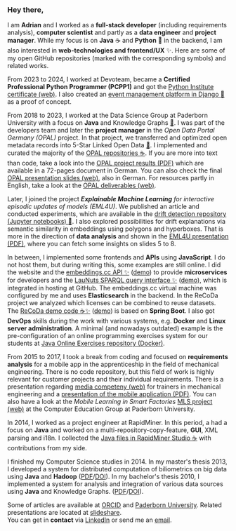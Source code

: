 ### Hey there,

I am **Adrian** and I worked as a **full-stack developer** (including requirements analysis), **computer scientist** and partly as a **data engineer** and **project manager**.
While my focus is on **Java** ☕ and **Python** 🐍 in the backend, I am also interested in **web-technologies and frontend/UX** ✨.
Here are some of my open GitHub repositories (marked with the corresponding symbols) and related works.

From 2023 to 2024, I worked at Devoteam, became a **Certified Professional Python Programmer (PCPP1)** and got the [Python Institute certificate (web)](https://verify.openedg.org/?id=bkLN.JUZr.VMOk).
I also created an [event management platform in Django 🐍](https://github.com/adibaba/django-events?tab=readme-ov-file#readme) as a proof of concept.

From 2018 to 2023, I worked at the Data Science Group at Paderborn University with a focus on **Java** and Knowledge Graphs [🤔](https://dice-research.org/news/2022-07-26_Learn-RDF/).
I was part of the developers team and later the **project manager** in the *Open Data Portal Germany (OPAL)* project.
In that project, we transferred and optimized open metadata records into 5-Star Linked Open Data [🤔](https://5stardata.info/).
I implemented and curated the majority of the [OPAL repositories ☕](https://github.com/projekt-opal/doc?tab=readme-ov-file#main-opal-repositories).
If you are more into text than code, take a look into the [OPAL project results (PDF)](https://arxiv.org/pdf/2105.03161.pdf) which are available in a 72-pages document in German.
You can also check the final [OPAL presentation slides (web)](https://projekt-opal.github.io/doc/final-presentation/Praesentation/), also in German.
For resources partly in English, take a look at the [OPAL deliverables (web)](https://github.com/projekt-opal/doc/tree/master/deliverables).

Later, I joined the project ***Explainable Machine Learning** for interactive episodic updates of models (EML4U)*.
We published an article and conducted experiments, which are available in the [drift detection repository (Jupyter notebooks) 🐍](https://github.com/EML4U/Drift-detector-comparison#readme).
I also explored possibilities for drift explanations via semantic similarity in embeddings using polygons and hyperboxes.
That is more in the direction of **data analysis** and shown in the [EML4U presentation (PDF)](https://eml4u.github.io/assets/img/EML4U_final_presentation.pdf), where you can fetch some insights on slides 5 to 8.

In between, I implemented some frontends and **APIs** using **JavaScript**.
I do not host them, but during writing this, some examples are still online.
I did the website and the [embeddings.cc API ✨](https://github.com/dice-group/embeddings.cc) ([demo](https://embeddings.cc/api)) to provide **microservices** for developers and the [LauNuts SPARQL query interface ✨](https://github.com/adibaba/LauNuts/tree/github.io) ([demo](https://adibaba.github.io/LauNuts/#sparql)), which is integrated in hosting at GitHub.
The embeddings.cc virtual machine was configured by me and uses **Elasticsearch** in the backend.
In the ReCoDa project we analyzed which licenses can be combined to reuse datasets.
The [ReCoDa demo code ☕✨](https://github.com/dice-group/ReCoDa/tree/demo/) ([demo](https://dice-research.org/ReCoDa)) is based on **Spring Boot**.
I also got **DevOps** skills during the work with various systems, e.g. **Docker** and **Linux server administration**.
A minimal (and nowadays outdated) example is the pre-configuration of an online programming exercises system for our students at [Java Online Exercises repository (Docker)](https://github.com/dice-group/JavaOnlineExercises).

From 2015 to 2017, I took a break from coding and focused on **requirements analysis** for a mobile app in the apprenticeship in the field of mechanical engineering.
There is no code repository, but this field of work is highly relevant for customer projects and their individual requirements.
There is a presentation regarding [media competeny (web)](https://adibaba.github.io/MLS/Workshop-1/Praesentation) for trainers in mechanical engineering and a [presentation of the mobile application (PDF)](https://cs.uni-paderborn.de/fileadmin-eim/informatik/fg/ddi/Forschung/Projekte/MLS/MLS-Anwenderworkshop-2017.pdf).
You can also have a look at the *Mobile Learning in Smart Factories* [MLS project (web)](https://cs.uni-paderborn.de/ddi/forschungsprojekte/abgeschlossene-projekte/mls) at the Computer Education Group at Paderborn University.

In 2014, I worked as a project engineer at RapidMiner.
In this period, a had a focus on **Java** and worked on a multi-repository-copy-feature, **GUI**, XML parsing and i18n.
I collected the [Java files in RapidMiner Studio ☕](https://adibaba.github.io/rapidminer-studio/) with contributions from my side.

I finished my Computer Science studies in 2014.
In my master's thesis 2013, I developed a system for distributed computation of biliometrics on big data using **Java** and **Hadoop**
([PDF](https://digital.ub.uni-paderborn.de/download/pdf/2424565.pdf)/[DOI](https://doi.org/10.17619/UNIPB/1-88)).
In my bachelor's thesis 2010, I implemented a system for analysis and integration of various data sources using **Java** and Knowledge Graphs.
([PDF](https://digital.ub.uni-paderborn.de/download/pdf/2424552.pdf)/[DOI](https://doi.org/10.17619/UNIPB/1-87)).

Some of articles are available at [ORCID](https://orcid.org/0000-0002-6575-807X) and [Paderborn University](https://go.upb.de/wilke).
Related presentations are located at [slideshare](https://de.slideshare.net/adrianwilke).  
You can get in **contact** via [LinkedIn](https://www.linkedin.com/in/adrianwilke/) or send me an [email](http://adrianwilke.de/).

<!--
https://github.com/dice-group/dice-website/blob/9534fe4d876b254509316ac3dfe5c6252dd2cda3/pages/news/2022-07-26_Learn-RDF.mdx
-->
